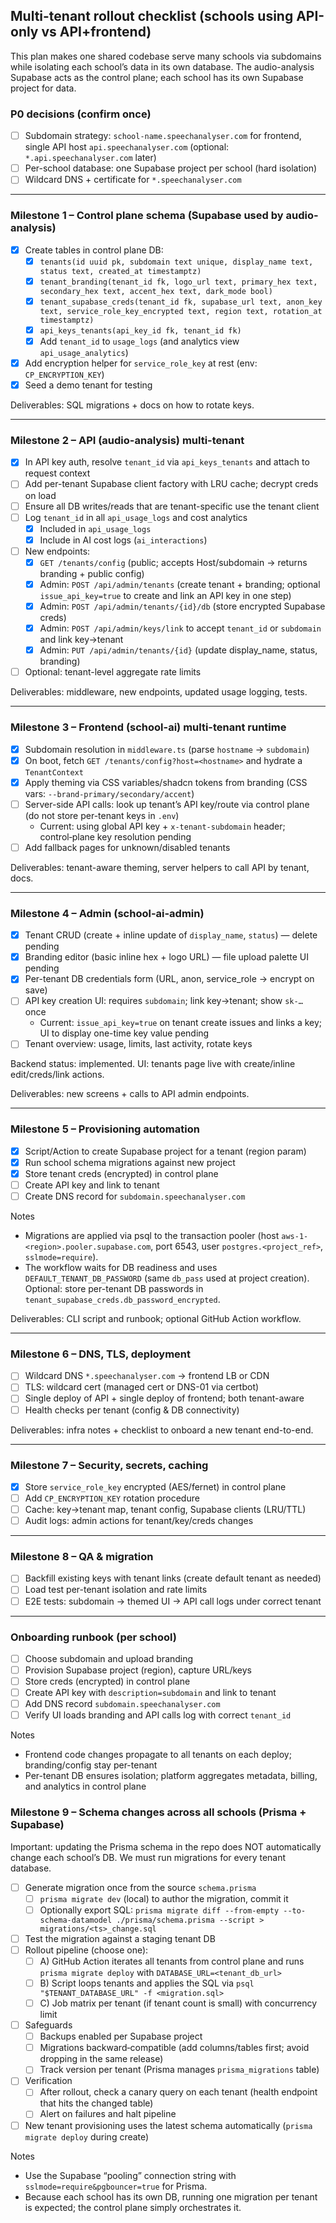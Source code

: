## Multi-tenant rollout checklist (schools using API-only vs API+frontend)

This plan makes one shared codebase serve many schools via subdomains while isolating each school’s data in its own database. The audio-analysis Supabase acts as the control plane; each school has its own Supabase project for data.

### P0 decisions (confirm once)
- [ ] Subdomain strategy: `school-name.speechanalyser.com` for frontend, single API host `api.speechanalyser.com` (optional: `*.api.speechanalyser.com` later)
- [ ] Per-school database: one Supabase project per school (hard isolation)
- [ ] Wildcard DNS + certificate for `*.speechanalyser.com`

---

### Milestone 1 – Control plane schema (Supabase used by audio-analysis)
- [x] Create tables in control plane DB:
  - [x] `tenants(id uuid pk, subdomain text unique, display_name text, status text, created_at timestamptz)`
  - [x] `tenant_branding(tenant_id fk, logo_url text, primary_hex text, secondary_hex text, accent_hex text, dark_mode bool)`
  - [x] `tenant_supabase_creds(tenant_id fk, supabase_url text, anon_key text, service_role_key_encrypted text, region text, rotation_at timestamptz)`
  - [x] `api_keys_tenants(api_key_id fk, tenant_id fk)`
  - [x] Add `tenant_id` to `usage_logs` (and analytics view `api_usage_analytics`)
- [x] Add encryption helper for `service_role_key` at rest (env: `CP_ENCRYPTION_KEY`)
- [x] Seed a demo tenant for testing

Deliverables: SQL migrations + docs on how to rotate keys.

---

### Milestone 2 – API (audio-analysis) multi-tenant
- [x] In API key auth, resolve `tenant_id` via `api_keys_tenants` and attach to request context
- [ ] Add per-tenant Supabase client factory with LRU cache; decrypt creds on load
- [ ] Ensure all DB writes/reads that are tenant-specific use the tenant client
- [ ] Log `tenant_id` in all `api_usage_logs` and cost analytics
  - [x] Included in `api_usage_logs`
  - [x] Include in AI cost logs (`ai_interactions`)
- [ ] New endpoints:
  - [x] `GET /tenants/config` (public; accepts Host/subdomain → returns branding + public config)
  - [x] Admin: `POST /api/admin/tenants` (create tenant + branding; optional `issue_api_key=true` to create and link an API key in one step)
  - [x] Admin: `POST /api/admin/tenants/{id}/db` (store encrypted Supabase creds)
  - [x] Admin: `POST /api/admin/keys/link` to accept `tenant_id` or `subdomain` and link key→tenant
  - [x] Admin: `PUT /api/admin/tenants/{id}` (update display_name, status, branding)
- [ ] Optional: tenant-level aggregate rate limits

Deliverables: middleware, new endpoints, updated usage logging, tests.

---

### Milestone 3 – Frontend (school-ai) multi-tenant runtime
- [x] Subdomain resolution in `middleware.ts` (parse `hostname` → `subdomain`)
- [x] On boot, fetch `GET /tenants/config?host=<hostname>` and hydrate a `TenantContext`
- [x] Apply theming via CSS variables/shadcn tokens from branding (CSS vars: `--brand-primary/secondary/accent`)
- [ ] Server-side API calls: look up tenant’s API key/route via control plane (do not store per-tenant keys in `.env`)
  - Current: using global API key + `x-tenant-subdomain` header; control‑plane key resolution pending
- [ ] Add fallback pages for unknown/disabled tenants

Deliverables: tenant-aware theming, server helpers to call API by tenant, docs.

---

### Milestone 4 – Admin (school-ai-admin)
- [x] Tenant CRUD (create + inline update of `display_name`, `status`) — delete pending
- [x] Branding editor (basic inline hex + logo URL) — file upload palette UI pending
- [x] Per-tenant DB credentials form (URL, anon, service_role → encrypt on save)
- [ ] API key creation UI: requires `subdomain`; link key→tenant; show `sk-…` once
  - Current: `issue_api_key=true` on tenant create issues and links a key; UI to display one-time key value pending
- [ ] Tenant overview: usage, limits, last activity, rotate keys

Backend status: implemented. UI: tenants page live with create/inline edit/creds/link actions.

Deliverables: new screens + calls to API admin endpoints.

---

### Milestone 5 – Provisioning automation
- [x] Script/Action to create Supabase project for a tenant (region param)
- [x] Run school schema migrations against new project
- [x] Store tenant creds (encrypted) in control plane
- [ ] Create API key and link to tenant
- [ ] Create DNS record for `subdomain.speechanalyser.com`

Notes
- Migrations are applied via psql to the transaction pooler (host `aws-1-<region>.pooler.supabase.com`, port 6543, user `postgres.<project_ref>`, `sslmode=require`).
- The workflow waits for DB readiness and uses `DEFAULT_TENANT_DB_PASSWORD` (same `db_pass` used at project creation). Optional: store per-tenant DB passwords in `tenant_supabase_creds.db_password_encrypted`.

Deliverables: CLI script and runbook; optional GitHub Action workflow.

---

### Milestone 6 – DNS, TLS, deployment
- [ ] Wildcard DNS `*.speechanalyser.com` → frontend LB or CDN
- [ ] TLS: wildcard cert (managed cert or DNS-01 via certbot)
- [ ] Single deploy of API + single deploy of frontend; both tenant-aware
- [ ] Health checks per tenant (config & DB connectivity)

Deliverables: infra notes + checklist to onboard a new tenant end-to-end.

---

### Milestone 7 – Security, secrets, caching
- [x] Store `service_role_key` encrypted (AES/fernet) in control plane
- [ ] Add `CP_ENCRYPTION_KEY` rotation procedure
- [ ] Cache: key→tenant map, tenant config, Supabase clients (LRU/TTL)
- [ ] Audit logs: admin actions for tenant/key/creds changes

---

### Milestone 8 – QA & migration
- [ ] Backfill existing keys with tenant links (create default tenant as needed)
- [ ] Load test per-tenant isolation and rate limits
- [ ] E2E tests: subdomain → themed UI → API call logs under correct tenant

---

### Onboarding runbook (per school)
- [ ] Choose subdomain and upload branding
- [ ] Provision Supabase project (region), capture URL/keys
- [ ] Store creds (encrypted) in control plane
- [ ] Create API key with `description=subdomain` and link to tenant
- [ ] Add DNS record `subdomain.speechanalyser.com`
- [ ] Verify UI loads branding and API calls log with correct `tenant_id`

Notes
- Frontend code changes propagate to all tenants on each deploy; branding/config stay per-tenant
- Per-tenant DB ensures isolation; platform aggregates metadata, billing, and analytics in control plane


### Milestone 9 – Schema changes across all schools (Prisma + Supabase)

Important: updating the Prisma schema in the repo does NOT automatically change each school’s DB. We must run migrations for every tenant database.

- [ ] Generate migration once from the source `schema.prisma`
  - [ ] `prisma migrate dev` (local) to author the migration, commit it
  - [ ] Optionally export SQL: `prisma migrate diff --from-empty --to-schema-datamodel ./prisma/schema.prisma --script > migrations/<ts>_change.sql`
- [ ] Test the migration against a staging tenant DB
- [ ] Rollout pipeline (choose one):
  - [ ] A) GitHub Action iterates all tenants from control plane and runs `prisma migrate deploy` with `DATABASE_URL=<tenant_db_url>`
  - [ ] B) Script loops tenants and applies the SQL via `psql "$TENANT_DATABASE_URL" -f <migration.sql>`
  - [ ] C) Job matrix per tenant (if tenant count is small) with concurrency limit
- [ ] Safeguards
  - [ ] Backups enabled per Supabase project
  - [ ] Migrations backward‑compatible (add columns/tables first; avoid dropping in the same release)
  - [ ] Track version per tenant (Prisma manages `prisma_migrations` table)
- [ ] Verification
  - [ ] After rollout, check a canary query on each tenant (health endpoint that hits the changed table)
  - [ ] Alert on failures and halt pipeline
- [ ] New tenant provisioning uses the latest schema automatically (`prisma migrate deploy` during create)

Notes
- Use the Supabase “pooling” connection string with `sslmode=require&pgbouncer=true` for Prisma.
- Because each school has its own DB, running one migration per tenant is expected; the control plane simply orchestrates it.


